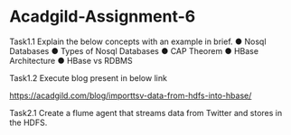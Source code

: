 # Acadgild-Assignment-6

Task1.1
Explain the below concepts with an example in brief.
● Nosql Databases
● Types of Nosql Databases
● CAP Theorem
● HBase Architecture
● HBase vs RDBMS

Task1.2
Execute blog present in below link

https://acadgild.com/blog/importtsv-data-from-hdfs-into-hbase/

Task2.1
Create a flume agent that streams data from Twitter and stores in the HDFS.
